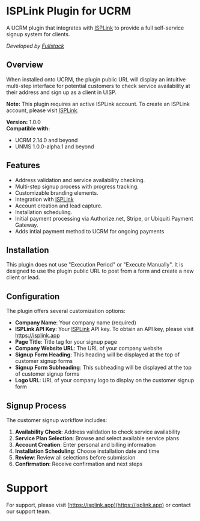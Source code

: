 # ISPLink Plugin for UCRM

A UCRM plugin that integrates with [ISPLink](https://isplink.app) to provide a full self-service signup system for clients.

*Developed by [Fullstack](https://gofullstack.com)*

## Overview

When installed onto UCRM, the plugin public URL will display an intuitive multi-step interface for potential customers to check service availability at their address and sign up as a client in UISP.

**Note:** This plugin requires an active ISPLink account.  To create an ISPLink account, please visit [ISPLink](https://isplink.app).

**Version:** 1.0.0  
**Compatible with:**
- UCRM 2.14.0 and beyond
- UNMS 1.0.0-alpha.1 and beyond

## Features

- Address validation and service availability checking.
- Multi-step signup process with progress tracking.
- Customizable branding elements.
- Integration with [ISPLink](https://isplink.app)
- Account creation and lead capture.
- Installation scheduling.
- Initial payment processing via Authorize.net, Stripe, or Ubiquiti Payment Gateway.
- Adds intial payment method to UCRM for ongoing payments

## Installation

This plugin does not use "Execution Period" or "Execute Manually". It is designed to use the plugin public URL to post from a form and create a new client or lead.

## Configuration

The plugin offers several customization options:

- **Company Name**: Your company name (required)
- **ISPLink API Key**: Your [ISPLink](https://isplink.app) API key. To obtain an API key, please visit https://isplink.app
- **Page Title**: Title tag for your signup page
- **Company Website URL**: The URL of your company website
- **Signup Form Heading**: This heading will be displayed at the top of customer signup forms
- **Signup Form Subheading**: This subheading will be displayed at the top of customer signup forms
- **Logo URL**: URL of your company logo to display on the customer signup form

## Signup Process

The customer signup workflow includes:

1. **Availability Check**: Address validation to check service availability
2. **Service Plan Selection**: Browse and select available service plans
3. **Account Creation**: Enter personal and billing information
4. **Installation Scheduling**: Choose installation date and time
5. **Review**: Review all selections before submission
6. **Confirmation**: Receive confirmation and next steps

# Support
For support, please visit [https://isplink.app](https://isplink.app) or contact our support team.
